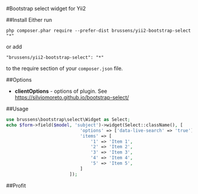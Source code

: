 #Bootstrap select widget for Yii2

##Install
Either run
```
php composer.phar require --prefer-dist brussens/yii2-bootstrap-select "*"
```

or add

```
"brussens/yii2-bootstrap-select": "*"
```

to the require section of your `composer.json` file.

##Options

* **clientOptions** - options of plugin. See https://silviomoreto.github.io/bootstrap-select/

##Usage
```php
use brussens\bootstrap\select\Widget as Select;
echo $form->field($model, 'subject')->widget(Select::className(), [
                            'options' => ['data-live-search' => 'true'],
                            'items' => [
                                '1' => 'Item 1',
                                '2' => 'Item 2',
                                '3' => 'Item 3',
                                '4' => 'Item 4',
                                '5' => 'Item 5',
                            ]
                        ]);
```
##Profit
